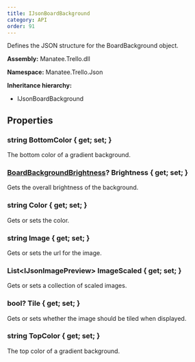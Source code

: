 ```yaml
---
title: IJsonBoardBackground
category: API
order: 91
---
```


Defines the JSON structure for the BoardBackground object.

**Assembly:** Manatee.Trello.dll

**Namespace:** Manatee.Trello.Json

**Inheritance hierarchy:**

- IJsonBoardBackground

## Properties

### string BottomColor { get; set; }

The bottom color of a gradient background.

### [BoardBackgroundBrightness](../BoardBackgroundBrightness#boardbackgroundbrightness)? Brightness { get; set; }

Gets the overall brightness of the background.

### string Color { get; set; }

Gets or sets the color.

### string Image { get; set; }

Gets or sets the url for the image.

### List&lt;IJsonImagePreview&gt; ImageScaled { get; set; }

Gets or sets a collection of scaled images.

### bool? Tile { get; set; }

Gets or sets whether the image should be tiled when displayed.

### string TopColor { get; set; }

The top color of a gradient background.

